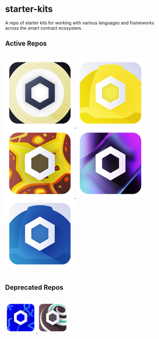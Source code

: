 # starter-kits
A repo of starter kits for working with various languages and frameworks across the smart contract ecosystem. 

## Active Repos

<br/>
<div styles="flex: 1 1 0%; flex-wrap: wrap;">
<a href="https://github.com/smartcontractkit/chainlink-mix" target="_blank">
<img src="./img/chainlink-brownie.png" width="225" alt="Chainlink Brownie logo">
</a>
<a href="https://github.com/smartcontractkit/hardhat-starter-kit" target="_blank">
<img src="./img/chainlink-hardhat.png" width="225" alt="Chainlink Hardhat logo">
</a>
<a href="https://github.com/smartcontractkit/foundry-starter-kit" target="_blank">
<img src="./img/chainlink-foundry.png" width="225" alt="Chainlink Foundry logo">
</a>
<a href="https://github.com/smartcontractkit/solana-starter-kit" target="_blank">
<img src="./img/chainlink-solana.png" width="225" alt="Chainlink Solana logo">
</a>
<a href="https://github.com/smartcontractkit/hardhat-starter-kit/tree/typescript" target="_blank">
<img src="./img/chainlink-hardhat-typescript.png" width="225" alt="Chainlink Hardhat Typescript logo">
</a>
</div>
<br/>

## Deprecated Repos

<br/>
<div styles="flex: 1 1 0%; flex-wrap: wrap;">
<a href="https://github.com/smartcontractkit/dapptools-starter-kit" target="_blank">
<img src="./img/chainlink-dapptools.png" width="100" alt="Chainlink Dapptools logo">
</a>
<a href="https://github.com/smartcontractkit/truffle-starter-kit" target="_blank">
<img src="./img/chainlink-truffle.png" width="100" alt="Chainlink Truffle logo">
</a>
</div>
<br/>

